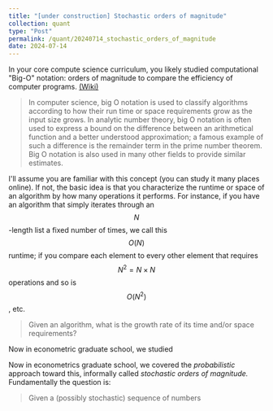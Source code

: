 ```yaml
---
title: "[under construction] Stochastic orders of magnitude"
collection: quant
type: "Post"
permalink: /quant/20240714_stochastic_orders_of_magnitude
date: 2024-07-14
---
```


In your core compute science curriculum, you likely studied computational "Big-O" notation: orders of magnitude to compare the efficiency of computer programs. [(Wiki)](https://en.wikipedia.org/wiki/Big_O_notation)

> In computer science, big O notation is used to classify algorithms according to how their run time or space requirements grow as the input size grows. In analytic number theory, big O notation is often used to express a bound on the difference between an arithmetical function and a better understood approximation; a famous example of such a difference is the remainder term in the prime number theorem. Big O notation is also used in many other fields to provide similar estimates.

I'll assume you are familiar with this concept (you can study it many places online). If not, the basic idea is that you characterize the runtime or space of an algorithm by how many operations it performs. For instance, if you have an algorithm that simply iterates through an $$N$$-length list a fixed number of times, we call this $$O(N)$$ runtime; if you compare each element to every other element that requires $$N^2=N \times N$$ operations and so is $$O(N^2)$$, etc.


> Given an algorithm, what is the growth rate of its time and/or space requirements?

Now in econometric graduate school, we studied 

Now in econometrics graduate school, we covered the *probabilistic* approach toward this, informally called *stochastic orders of magnitude.* Fundamentally the question is:

> Given a (possibly stochastic) sequence of numbers


